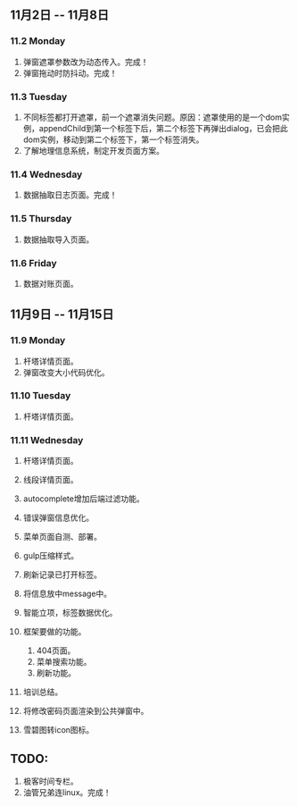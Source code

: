 ## 11月2日 -- 11月8日

### 11.2 Monday
1. 弹窗遮罩参数改为动态传入。完成！
2. 弹窗拖动时防抖动。完成！

### 11.3 Tuesday
1. 不同标签都打开遮罩，前一个遮罩消失问题。原因：遮罩使用的是一个dom实例，appendChild到第一个标签下后，第二个标签下再弹出dialog，已会把此dom实例，移动到第二个标签下，第一个标签消失。
2. 了解地理信息系统，制定开发页面方案。

### 11.4 Wednesday
1. 数据抽取日志页面。完成！

### 11.5 Thursday
1. 数据抽取导入页面。

### 11.6 Friday
1. 数据对账页面。

## 11月9日 -- 11月15日

### 11.9 Monday
1. 杆塔详情页面。
2. 弹窗改变大小代码优化。

### 11.10 Tuesday
1. 杆塔详情页面。

### 11.11 Wednesday
1. 杆塔详情页面。
2. 线段详情页面。

1. autocomplete增加后端过滤功能。
3. 错误弹窗信息优化。
1. 菜单页面自测、部署。
1. gulp压缩样式。
1. 刷新记录已打开标签。
1. 将信息放中message中。
1. 智能立项，标签数据优化。
1. 框架要做的功能。
   1. 404页面。
   2. 菜单搜索功能。
   3. 刷新功能。
1. 培训总结。
1. 将修改密码页面渲染到公共弹窗中。
1. 雪碧图转icon图标。

## TODO:
1. 极客时间专栏。
2. 油管兄弟连linux。完成！
